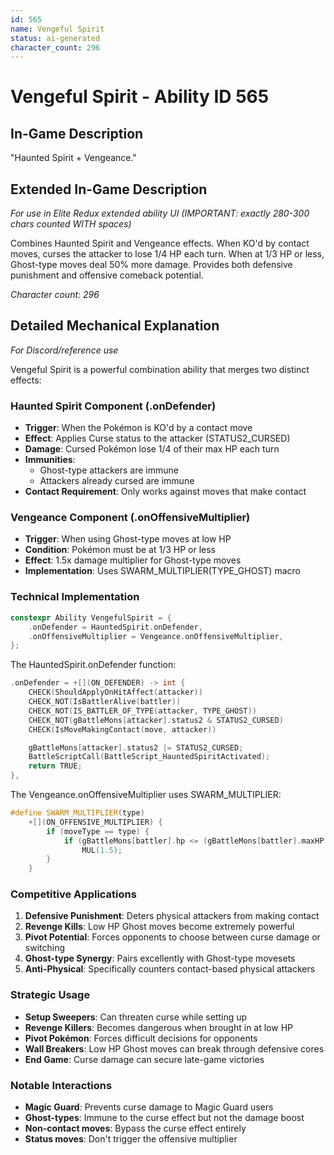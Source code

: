 ```yaml
---
id: 565
name: Vengeful Spirit
status: ai-generated
character_count: 296
---
```


# Vengeful Spirit - Ability ID 565

## In-Game Description
"Haunted Spirit + Vengeance."

## Extended In-Game Description
*For use in Elite Redux extended ability UI (IMPORTANT: exactly 280-300 chars counted WITH spaces)*

Combines Haunted Spirit and Vengeance effects. When KO'd by contact moves, curses the attacker to lose 1/4 HP each turn. When at 1/3 HP or less, Ghost-type moves deal 50% more damage. Provides both defensive punishment and offensive comeback potential.

*Character count: 296*

## Detailed Mechanical Explanation
*For Discord/reference use*

Vengeful Spirit is a powerful combination ability that merges two distinct effects:

### Haunted Spirit Component (.onDefender)
- **Trigger**: When the Pokémon is KO'd by a contact move
- **Effect**: Applies Curse status to the attacker (STATUS2_CURSED)
- **Damage**: Cursed Pokémon lose 1/4 of their max HP each turn
- **Immunities**: 
  - Ghost-type attackers are immune
  - Attackers already cursed are immune
- **Contact Requirement**: Only works against moves that make contact

### Vengeance Component (.onOffensiveMultiplier)
- **Trigger**: When using Ghost-type moves at low HP
- **Condition**: Pokémon must be at 1/3 HP or less
- **Effect**: 1.5x damage multiplier for Ghost-type moves
- **Implementation**: Uses SWARM_MULTIPLIER(TYPE_GHOST) macro

### Technical Implementation
```cpp
constexpr Ability VengefulSpirit = {
    .onDefender = HauntedSpirit.onDefender,
    .onOffensiveMultiplier = Vengeance.onOffensiveMultiplier,
};
```

The HauntedSpirit.onDefender function:
```cpp
.onDefender = +[](ON_DEFENDER) -> int {
    CHECK(ShouldApplyOnHitAffect(attacker))
    CHECK_NOT(IsBattlerAlive(battler))
    CHECK_NOT(IS_BATTLER_OF_TYPE(attacker, TYPE_GHOST))
    CHECK_NOT(gBattleMons[attacker].status2 & STATUS2_CURSED)
    CHECK(IsMoveMakingContact(move, attacker))

    gBattleMons[attacker].status2 |= STATUS2_CURSED;
    BattleScriptCall(BattleScript_HauntedSpiritActivated);
    return TRUE;
},
```

The Vengeance.onOffensiveMultiplier uses SWARM_MULTIPLIER:
```cpp
#define SWARM_MULTIPLIER(type)                                               \
    +[](ON_OFFENSIVE_MULTIPLIER) {                                           \
        if (moveType == type) {                                              \
            if (gBattleMons[battler].hp <= (gBattleMons[battler].maxHP / 3)) \
                MUL(1.5);                                                    \
        }                                                                    \
    }
```

### Competitive Applications
1. **Defensive Punishment**: Deters physical attackers from making contact
2. **Revenge Kills**: Low HP Ghost moves become extremely powerful
3. **Pivot Potential**: Forces opponents to choose between curse damage or switching
4. **Ghost-type Synergy**: Pairs excellently with Ghost-type movesets
5. **Anti-Physical**: Specifically counters contact-based physical attackers

### Strategic Usage
- **Setup Sweepers**: Can threaten curse while setting up
- **Revenge Killers**: Becomes dangerous when brought in at low HP
- **Pivot Pokémon**: Forces difficult decisions for opponents
- **Wall Breakers**: Low HP Ghost moves can break through defensive cores
- **End Game**: Curse damage can secure late-game victories

### Notable Interactions
- **Magic Guard**: Prevents curse damage to Magic Guard users
- **Ghost-types**: Immune to the curse effect but not the damage boost
- **Non-contact moves**: Bypass the curse effect entirely
- **Status moves**: Don't trigger the offensive multiplier